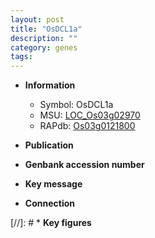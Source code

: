 ```yaml
---
layout: post
title: "OsDCL1a"
description: ""
category: genes
tags: 
---
```


* **Information**  
    + Symbol: OsDCL1a  
    + MSU: [LOC_Os03g02970](http://rice.uga.edu/cgi-bin/ORF_infopage.cgi?orf=LOC_Os03g02970)  
    + RAPdb: [Os03g0121800](http://rapdb.dna.affrc.go.jp/viewer/gbrowse_details/irgsp1?name=Os03g0121800)  

* **Publication**  

* **Genbank accession number**  

* **Key message**  

* **Connection**  

[//]: # * **Key figures**  


